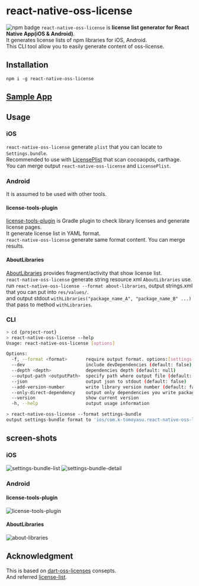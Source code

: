 # react-native-oss-license
![npm badge](https://badge.fury.io/js/react-native-oss-license.svg) 
`react-native-oss-license` is **license list generator for React Native App(iOS & Android)**.  
It generates license lists of npm libraries for iOS, Android.  
This CLI tool allow you to easily generate content of oss-license.

## Installation
`npm i -g react-native-oss-license`

## [Sample App](https://github.com/k-tomoyasu/react-native-oss-license/tree/master/sample/) 

## Usage
### iOS
`react-native-oss-license` generate `plist` that you can locate to `Settings.bundle`.  
Recommended to use with [LicensePlist](https://github.com/mono0926/LicensePlist) that scan cocoaopds, carthage.  
You can merge output `react-native-oss-license` and `LicensePlist`.

### Android
It is assumed to be used with other tools.

#### license-tools-plugin
[license-tools-plugin](https://github.com/cookpad/license-tools-plugin) is Gradle plugin to check library licenses and generate license pages.  
It generate license list in YAML format.  
`react-native-oss-license` generate same format content. You can merge results.

#### AboutLibraries
[AboutLibraries](https://github.com/mikepenz/AboutLibraries) provides fragment/activity that show license list.  
`react-native-oss-license` generate string resource xml `AboutLibraries` use.  
run `react-native-oss-license --format about-libraries`, output strings.xml that you can put into `res/values/`.  
and output stdout `withLibraries("package_name_A", "package_name_B" ...)` that pass to method `withLibraries`.

### CLI
```sh
> cd {project-root}
> react-native-oss-license --help
Usage: react-native-oss-license [options]

Options:
  -f, --format <format>       require output format. options:[settings-bundle,license-tools-plugin,about-libraries]
  --dev                       include devDependencies (default: false)
  --depth <depth>             dependencies depth (default: null)
  --output-path <outputPath>  specify path where output file (default: "default path")
  --json                      output json to stdout (default: false)
  --add-version-number        write library version number (default: false)
  --only-direct-dependency    output only dependencies you write packages.json. (default: false)
  --version                   show current version
  -h, --help                  output usage information

> react-native-oss-license --format settings-bundle
output settings-bundle format to 'ios/com.k-tomoyasu.react-native-oss-license.Output'
```

## screen-shots
### iOS
![settings-bundle-list](screenshots/settings-bundle-list.png)
![settings-bundle-detail](screenshots/settings-bundle-detail.png)

### Android
#### license-tools-plugin
![license-tools-plugin](screenshots/license-tools-plugin.png)

#### AboutLibraries
![about-libraries](screenshots/about-libraries.png)

## Acknowledgment
This is based on [dart-oss-licenses](https://github.com/ko2ic/dart_oss_licensesA) consepts.  
And referred [license-list](https://github.com/yami-beta/license-list).
